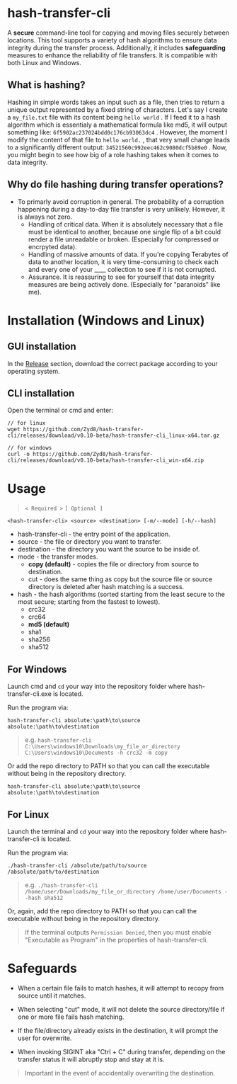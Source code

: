 # hash-transfer-cli
A **secure** command-line tool for copying and moving files securely between locations. This tool supports a variety of hash algorithms to ensure data integrity during the transfer process. 
Additionally, it includes **safeguarding** measures to enhance the reliability of file transfers. It is compatible with both Linux and Windows.

## What is hashing?
Hashing in simple words takes an input such as a file, then tries to return a unique output represented by a fixed string of characters. Let's say I create a  `my_file.txt`  file with its content being  `hello world` . If I feed it to a hash algorithm which is essentialy a mathematical formula like md5, it will output something like:  `6f5902ac237024bdd0c176cb93063dc4` . However, the moment I modify the content of that file to  `hello world.` , that very small change leads to a significantly different output:  `34521560c992eec462c9080dcf5b89e0` . Now, you might begin to see how big of a role hashing takes when it comes to data integrity.

## Why do file hashing during transfer operations? 
- To primarly avoid corruption in general. The probability of a corruption happening during a day-to-day file transfer is very unlikely. However, it is always not zero.
  - Handling of critical data. When it is absolutely necessary that a file must be identical to another, because one single flip of a bit could render a file unreadable or broken. (Especially for compressed or encrpyted data).
  - Handling of massive amounts of data. If you're copying Terabytes of data to another location, it is very time-consuming to check each and every one of your ____ collection to see if it is not corrupted.
  - Assurance. It is reassuring to see for yourself that data integrity measures are being actively done. (Especially for "paranoids" like me).

# Installation (Windows and Linux)

## GUI installation
In the [Release](https://github.com/Zyd8/hash-transfer-cli/releases) section, download the correct package according to your operating system.

## CLI installation
Open the terminal or cmd and enter: 

```
// for linux
wget https://github.com/Zyd8/hash-transfer-cli/releases/download/v0.10-beta/hash-transfer-cli_linux-x64.tar.gz

// for windows
curl -o https://github.com/Zyd8/hash-transfer-cli/releases/download/v0.10-beta/hash-transfer-cli_win-x64.zip
```

# Usage

> `< Required >` ` [ Optional ] `

```
<hash-transfer-cli> <source> <destination> [-m/--mode] [-h/--hash]
```
- hash-transfer-cli - the entry point of the application.
- source - the file or directory you want to transfer.
- destination - the directory you want the source to be inside of.
- mode - the transfer modes.
  - **copy (default)** - copies the file or directory from source to destination.
  - cut - does the same thing as copy but the source file or source directory is deleted after hash matching is a success.
- hash - the hash algorithms (sorted starting from the least secure to the most secure; starting from the fastest to lowest).
  - crc32
  - crc64
  - **md5 (default)**
  - sha1
  - sha256
  - sha512

## For Windows

Launch cmd and `cd` your way into the repository folder where hash-transfer-cli.exe is located.

Run the program via:
  
```
hash-transfer-cli absolute:\path\to\source absolute:\path\to\destination
```

> e.g. `hash-transfer-cli C:\Users\windows10\Downloads\my_file_or_directory C:\Users\windows10\Documents -h crc32 -m copy`

Or add the repo directory to PATH so that you can call the executable without being in the repository directory.

```
hash-transfer-cli absolute:\path\to\source absolute:\path\to\destination
```

## For Linux

Launch the terminal and `cd` your way into the repository folder where hash-transfer-cli is located.

Run the program via:

```
./hash-transfer-cli /absolute/path/to/source /absolute/path/to/destination
```

> e.g. `./hash-transfer-cli /home/user/Downloads/my_file_or_directory /home/user/Documents --hash sha512`

Or, again, add the repo directory to PATH so that you can call the executable without being in the repository directory.

> If the terminal outputs `Permission Denied`, then you must enable "Executable as Program" in the properties of hash-transfer-cli.

# Safeguards 

- When a certain file fails to match hashes, it will attempt to recopy from source until it matches.
  
- When selecting "cut" mode, it will not delete the source directory/file if one or more file fails hash matching.
  
- If the file/directory already exists in the destination, it will prompt the user for overwrite.
  
- When invoking SIGINT aka "Ctrl + C" during transfer, depending on the transfer status it will abruptly stop and stay at it is.
  
> Important in the event of accidentally overwriting the destination.












